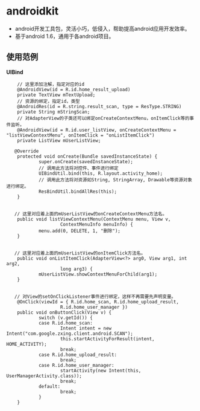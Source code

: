 androidkit
==========



- android开发工具包，灵活小巧，低侵入，帮助提高android应用开发效率。
- 基于android 1.6，通用于各android项目。

使用范例
-
**UIBind**

        // 这里添加注解，指定对应的id
        @AndroidView(id = R.id.home_result_upload)
        private TextView mTextUpload;
        // 资源的绑定，指定id，类型
        @AndroidRes(id = R.string.result_scan, type = ResType.STRING)
        private String mStringScan;
        // 对AdapterView的子类还可以绑定onCreateContextMenu，onItemClick等的事件监听。
        @AndroidView(id = R.id.user_listView, onCreateContextMenu = "listViewContextMenu", onItemClick = "onListItemClick")
        private ListView mUserListView;
 
       @Override
        protected void onCreate(Bundle savedInstanceState) {
                super.onCreate(savedInstanceState);
                // 调用此方法将对控件、事件进行绑定
                UIBindUtil.bind(this, R.layout.activity_home);
                // 调用此方法将对资源如String, StringArray, Drawable等资源对象进行绑定。
                ResBindUtil.bindAllRes(this);
        }
 

       // 这里对应着上面的mUserListView的onCreateContextMenu方法名。
        public void listViewContextMenu(ContextMenu menu, View v,
                        ContextMenuInfo menuInfo) {
                menu.add(0, DELETE, 1, "删除");
        }
 

       // 这里对应着上面的mUserListView的onItemClick方法名。
        public void onListItemClick(AdapterView<?> arg0, View arg1, int arg2,
                        long arg3) {
                mUserListView.showContextMenuForChild(arg1);
        }
 

       // 对View的setOnClickListener事件进行绑定，这样不再需要先声明变量。
        @OnClick(viewId = { R.id.home_scan, R.id.home_upload_result,
                        R.id.home_user_manager })
        public void onButtonClick(View v) {
                switch (v.getId()) {
                case R.id.home_scan:
                        Intent intent = new Intent("com.google.zxing.client.android.SCAN");
                        this.startActivityForResult(intent, HOME_ACTIVITY);
                        break;
                case R.id.home_upload_result:
                        break;
                case R.id.home_user_manager:
                        startActivity(new Intent(this, UserManagerActivity.class));
                        break;
                default:
                        break;
                }
        }
 
